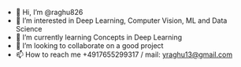 - 👋 Hi, I’m @raghu826
- 👀 I’m interested in Deep Learning, Computer Vision, ML and Data Science
- 🌱 I’m currently learning Concepts in Deep Learning
- 💞️ I’m looking to collaborate on a good project 
- 📫 How to reach me +4917655299317 / mail: yraghu13@gmail.com

<!---
raghu826/raghu826 is a ✨ special ✨ repository because its `README.md` (this file) appears on your GitHub profile.
You can click the Preview link to take a look at your changes.
--->

